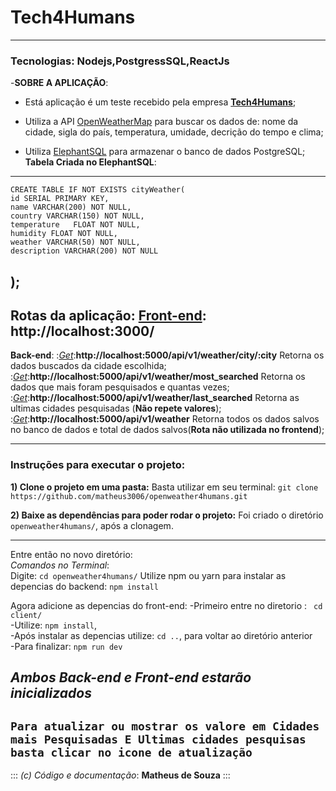 # Tech4Humans
---
### Tecnologias: Nodejs,PostgressSQL,ReactJs 

-__SOBRE A APLICAÇÃO__:
- Está aplicação é um teste recebido pela empresa **[Tech4Humans](https://www.tech4h.com.br/)**;

- Utiliza a API [OpenWeatherMap](https://openweathermap.org/api) para buscar os dados de: nome da cidade, sigla do país, temperatura, umidade,
 decrição do tempo e clima;

- Utiliza [ElephantSQL](https://www.elephantsql.com/) para armazenar o banco de dados PostgreSQL;
__Tabela Criada no ElephantSQL__:
---
    CREATE TABLE IF NOT EXISTS cityWeather(
	id SERIAL PRIMARY KEY,
	name VARCHAR(200) NOT NULL,
	country VARCHAR(150) NOT NULL,
	temperature   FLOAT NOT NULL,
    humidity FLOAT NOT NULL,
	weather VARCHAR(50) NOT NULL,
	description VARCHAR(200) NOT NULL
);
---

 **Rotas da aplicação:**
__[Front-end](http://localhost:3000): http://localhost:3000/__
---
__Back-end__:
    :*[Get](http://localhost:5000/api/v1/weather/city/:city)*:__http://localhost:5000/api/v1/weather/city/:city__ Retorna os dados buscados da cidade escolhida;  
    :*[Get](http://localhost:5000/api/v1/weather/most_searched)*:__http://localhost:5000/api/v1/weather/most_searched__ Retorna os dados que mais foram pesquisados e quantas vezes;   
    :*[Get](http://localhost:5000/api/v1/weather/last_searched)*:__http://localhost:5000/api/v1/weather/last_searched__ Retorna as ultimas cidades pesquisadas (**Não repete valores**);        
    :*[Get](http://localhost:5000/api/v1/weather)*:__http://localhost:5000/api/v1/weather__ Retorna todos os dados salvos no banco de dados e 
    total de dados salvos(**Rota não utilizada no frontend**);  

---
### **Instruções para executar o projeto:** 

**1) Clone o projeto em uma pasta:**
Basta utilizar em seu terminal:
`git clone https://github.com/matheus3006/openweather4humans.git`

**2) Baixe as dependências para poder rodar o projeto:**
Foi criado o diretório `openweather4humans/`, após a clonagem.

---  
Entre então no novo diretório:  
*Comandos no Terminal*:  
 Digite: `cd openweather4humans/`
 Utilize npm ou yarn para instalar as depencias do backend: ` npm install `  
 
 Agora adicione as depencias do front-end: 
    -Primeiro entre no diretorio : ` cd client/`  
    -Utilize: `npm install`,   
    -Após instalar as depencias utilize: `cd ..`, para voltar ao diretório anterior  
    -Para finalizar: `npm run dev`  

***Ambos Back-end e Front-end estarão inicializados***
---
 `Para atualizar ou mostrar os valore em Cidades mais Pesquisadas E Ultimas cidades pesquisas basta clicar no icone de atualização`  
---

::: 
*(c) Código e documentação*: **Matheus de Souza**
:::
